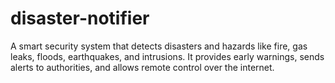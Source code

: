 # disaster-notifier
A smart security system that detects disasters and hazards like fire, gas leaks, floods, earthquakes, and intrusions.  It provides early warnings, sends alerts to authorities, and allows remote control over the internet.
